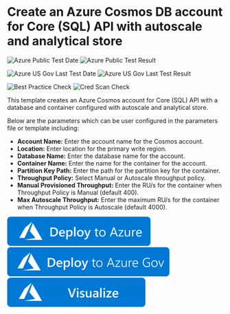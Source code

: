 # Create an Azure Cosmos DB account for Core (SQL) API with autoscale and analytical store

![Azure Public Test Date](https://azurequickstartsservice.blob.core.windows.net/badges/101-cosmosdb-sql-analytical-store/PublicLastTestDate.svg)
![Azure Public Test Result](https://azurequickstartsservice.blob.core.windows.net/badges/101-cosmosdb-sql-analytical-store/PublicDeployment.svg)

![Azure US Gov Last Test Date](https://azurequickstartsservice.blob.core.windows.net/badges/101-cosmosdb-sql-analytical-store/FairfaxLastTestDate.svg)
![Azure US Gov Last Test Result](https://azurequickstartsservice.blob.core.windows.net/badges/101-cosmosdb-sql-analytical-store/FairfaxDeployment.svg)

![Best Practice Check](https://azurequickstartsservice.blob.core.windows.net/badges/101-cosmosdb-sql-analytical-store/BestPracticeResult.svg)
![Cred Scan Check](https://azurequickstartsservice.blob.core.windows.net/badges/101-cosmosdb-sql-analytical-store/CredScanResult.svg)

This template creates an Azure Cosmos account for Core (SQL) API with a database and container configured with autoscale and analytical store.

Below are the parameters which can be user configured in the parameters file or template including:

- **Account Name:** Enter the account name for the Cosmos account.
- **Location:** Enter location for the primary write region.
- **Database Name:** Enter the database name for the account.
- **Container Name:** Enter the name for the container for the account.
- **Partition Key Path:** Enter the path for the partition key for the container.
- **Throughput Policy:** Select Manual or Autoscale throughput policy.
- **Manual Provisioned Throughput:** Enter the RU/s for the container when Throughput Policy is Manual (default 400).
- **Max Autoscale Throughput:** Enter the maximum RU/s for the container when Throughput Policy is Autoscale (default 4000).

[![Deploy To Azure](https://raw.githubusercontent.com/Azure/azure-quickstart-templates/master/1-CONTRIBUTION-GUIDE/images/deploytoazure.svg?sanitize=true)](https://portal.azure.com/#create/Microsoft.Template/uri/https%3A%2F%2Fraw.githubusercontent.com%2FAzure%2Fazure-quickstart-templates%2Fmaster%2F101-cosmosdb-sql-analytical-store%2Fazuredeploy.json)  
[![Deploy to Azure Gov](https://raw.githubusercontent.com/Azure/azure-quickstart-templates/master/1-CONTRIBUTION-GUIDE/images/deploytoazuregov.svg?sanitize=true)](https://portal.azure.com/#create/Microsoft.Template/uri/https%3A%2F%2Fraw.githubusercontent.com%2FAzure%2Fazure-quickstart-templates%2Fmaster%2F101-cosmosdb-sql-analytical-store%2Fazuredeploy.json)
[![Visualize](https://raw.githubusercontent.com/Azure/azure-quickstart-templates/master/1-CONTRIBUTION-GUIDE/images/visualizebutton.svg?sanitize=true)](http://armviz.io/#/?load=https%3A%2F%2Fraw.githubusercontent.com%2FAzure%2Fazure-quickstart-templates%2Fmaster%2F101-cosmosdb-sql-analytical-store%2Fazuredeploy.json)
